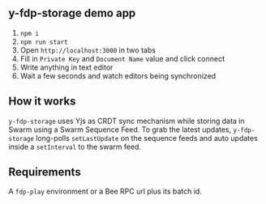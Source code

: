 ## y-fdp-storage demo app


1. `npm i`
2. `npm run start`
3. Open `http://localhost:3000` in two tabs
4. Fill in `Private Key` and `Document Name` value and click connect
5. Write anything in text editor
6. Wait a few seconds and watch editors being synchronized


## How it works

`y-fdp-storage` uses Yjs as CRDT sync mechanism while storing data in Swarm using a Swarm Sequence Feed. To grab the latest updates, `y-fdp-storage` long-polls `setLastUpdate` on the sequence feeds and auto updates inside a `setInterval` to the swarm feed.

## Requirements

A `fdp-play` environment or a Bee RPC url plus its batch id.

